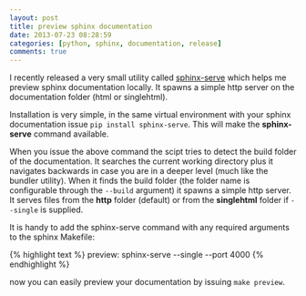 ```yaml
---
layout: post
title: preview sphinx documentation
date: 2013-07-23 08:28:59
categories: [python, sphinx, documentation, release]
comments: true
---
```


I recently released a very small utility called [sphinx-serve][1] which
helps me preview sphinx documentation locally. It spawns a simple http
server on the documentation folder (html or singlehtml).

Installation is very simple, in the same virtual environment with your
sphinx documentation issue `pip install sphinx-serve`. This will make
the __sphinx-serve__ command available.

When you issue the above command the scipt tries to detect the build
folder of the documentation. It searches the current working directory
plus it navigates backwards in case you are in a deeper level (much
like the bundler utility). When it finds the build folder (the folder
name is configurable through the `--build` argument) it spawns a simple
http server. It serves files from the __http__ folder (default) or from
the __singlehtml__ folder if `--single` is supplied.

It is handy to add the sphinx-serve command with any required arguments
to the sphinx Makefile:

{% highlight text %}
preview:
    sphinx-serve --single --port 4000
{% endhighlight %}

now you can easily preview your documentation by issuing `make preview`.

[1]: https://github.com/tlatsas/sphinx-serve
